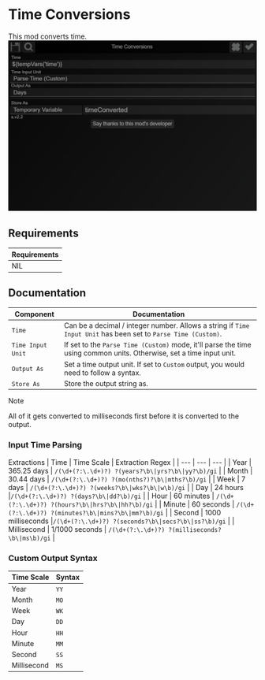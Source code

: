 # Time Conversions
This mod converts time.
![](https://github.com/slothyace/bmods-acedia/blob/main/.documentation/.images/timeConversions.png)

## Requirements
| Requirements |
| --- |
| NIL |

## Documentation
| Component | Documentation | 
| --- | --- |
| `Time` | Can be a decimal / integer number. Allows a string if `Time Input Unit` has been set to `Parse Time (Custom)`. |
| `Time Input Unit` | If set to the `Parse Time (Custom)` mode, it'll parse the time using common units. Otherwise, set a time input unit. |
| `Output As` | Set a time output unit. If set to `Custom` output, you would need to follow a syntax. |
| `Store As` | Store the output string as. |

> [!NOTE]
> All of it gets converted to milliseconds first before it is converted to the output.

### Input Time Parsing
Extractions
| Time | Time Scale | Extraction Regex |
| --- | --- | --- |
| Year | 365.25 days | `/(\d+(?:\.\d+)?) ?(years?\b\|yrs?\b\|yy?\b)/gi` |
| Month | 30.44 days | `/(\d+(?:\.\d+)?) ?(mo(nths?)?\b\|mths?\b)/gi` |
| Week | 7 days | `/(\d+(?:\.\d+)?) ?(weeks?\b\|wks?\b\|w\b)/gi` |
| Day | 24 hours |`/(\d+(?:\.\d+)?) ?(days?\b\|dd?\b)/gi` | 
| Hour | 60 minutes | `/(\d+(?:\.\d+)?) ?(hours?\b\|hrs?\b\|hh?\b)/gi` |
| Minute | 60 seconds | `/(\d+(?:\.\d+)?) ?(minutes?\b\|mins?\b\|mm?\b)/gi` |
| Second | 1000 milliseconds |`/(\d+(?:\.\d+)?) ?(seconds?\b\|secs?\b\|ss?\b)/gi` |
| Millisecond | 1/1000 seconds | `/(\d+(?:\.\d+)?) ?(milliseconds?\b\|ms\b)/gi` |

### Custom Output Syntax
| Time Scale | Syntax |
| --- | --- |
| Year | `YY` |
| Month | `MO` |
| Week | `WK` |
| Day | `DD` |
| Hour | `HH` |
| Minute | `MM` |
| Second | `SS` |
| Millisecond | `MS` |
